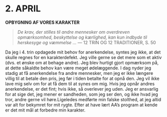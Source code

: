 # 2. APRIL

**OPBYGNING AF VORES KARAKTER**

> *De krav, der stilles til andre mennesker om overdreven opmærksomhed, beskyttelse og kærlighed, kan kun indbyde til herskesyge og væmmelse …*
> — 12 TRIN OG 12 TRADITIONER, S. 50

Da jeg i 4. trin opdagede mit behov for anerkendelse, syntes jeg ikke, at det skulle regnes for en karakterdefekt. Jeg ville gerne se det mere som et aktiv (dvs. et ønske om at behage andre). Jeg blev hurtigt gjort opmærksom på, at dette såkaldte behov kan være meget ødelæggende. I dag nyder jeg stadig at få anerkendelse fra andre mennesker, men jeg er ikke længere villig til at betale den pris, jeg før i tiden betalte for at opnå den. Jeg vil ikke lave mig selv om for at få dem til at synes om mig. Hvis jeg opnår andres anerkendelse, er det fint; hvis ikke, så overlever jeg uden. Jeg er ansvarlig for at sige det, jeg mener er sandheden, som jeg ser den, og ikke hvad jeg tror, andre gerne vil høre.Ligeledes medførte min falske stolthed, at jeg altid var alt for bekymret for mit rygte. Efter at have lært AA’s program at kende er det mit mål at forbedre min karakter.
